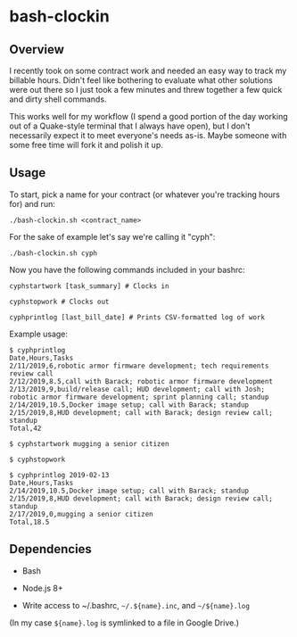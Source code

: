 # bash-clockin

## Overview

I recently took on some contract work and needed an easy way to track my billable hours.
Didn't feel like bothering to evaluate what other solutions were out there so I just took
a few minutes and threw together a few quick and dirty shell commands.

This works well for my workflow (I spend a good portion of the day working out of a Quake-style
terminal that I always have open), but I don't necessarily expect it to meet everyone's needs
as-is. Maybe someone with some free time will fork it and polish it up.

## Usage

To start, pick a name for your contract (or whatever you're tracking hours for) and run:

	./bash-clockin.sh <contract_name>

For the sake of example let's say we're calling it "cyph":

	./bash-clockin.sh cyph

Now you have the following commands included in your bashrc:

	cyphstartwork [task_summary] # Clocks in

	cyphstopwork # Clocks out

	cyphprintlog [last_bill_date] # Prints CSV-formatted log of work

Example usage:

	$ cyphprintlog
	Date,Hours,Tasks
	2/11/2019,6,robotic armor firmware development; tech requirements review call
	2/12/2019,8.5,call with Barack; robotic armor firmware development
	2/13/2019,9,build/release call; HUD development; call with Josh; robotic armor firmware development; sprint planning call; standup
	2/14/2019,10.5,Docker image setup; call with Barack; standup
	2/15/2019,8,HUD development; call with Barack; design review call; standup
	Total,42

	$ cyphstartwork mugging a senior citizen

	$ cyphstopwork

	$ cyphprintlog 2019-02-13
	Date,Hours,Tasks
	2/14/2019,10.5,Docker image setup; call with Barack; standup
	2/15/2019,8,HUD development; call with Barack; design review call; standup
	2/17/2019,0,mugging a senior citizen
	Total,18.5

## Dependencies

* Bash

* Node.js 8+

* Write access to ~/.bashrc, `~/.${name}.inc`, and `~/${name}.log`

(In my case `${name}.log` is symlinked to a file in Google Drive.)
